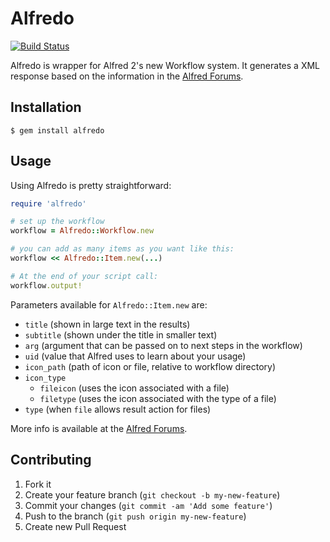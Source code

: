 # Alfredo
[![Build
Status](https://travis-ci.org/djfpaagman/alfredo.png?branch=master)](https://travis-ci.org/djfpaagman/alfredo)

Alfredo is wrapper for Alfred 2's new Workflow system. It generates a
XML response based on the information in the [Alfred
Forums](http://www.alfredforum.com/topic/5-generating-feedback-in-workflows/).

## Installation

    $ gem install alfredo

## Usage

Using Alfredo is pretty straightforward:

```ruby
require 'alfredo'

# set up the workflow
workflow = Alfredo::Workflow.new

# you can add as many items as you want like this:
workflow << Alfredo::Item.new(...)

# At the end of your script call:
workflow.output!
```

Parameters available for `Alfredo::Item.new` are:

* `title` (shown in large text in the results)
* `subtitle` (shown under the title in smaller text)
* `arg` (argument that can be passed on to next steps in the workflow)
* `uid` (value that Alfred uses to learn about your usage)
* `icon_path` (path of icon or file, relative to workflow directory)
* `icon_type`
  *  `fileicon` (uses the icon associated with a file)
  *  `filetype` (uses the icon associated with the type of a file)
* `type` (when `file` allows result action for files)

More info is available at the [Alfred
Forums](http://www.alfredforum.com/topic/5-generating-feedback-in-workflows/).

## Contributing

1. Fork it
2. Create your feature branch (`git checkout -b my-new-feature`)
3. Commit your changes (`git commit -am 'Add some feature'`)
4. Push to the branch (`git push origin my-new-feature`)
5. Create new Pull Request

